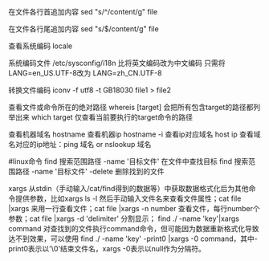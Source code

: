 在文件各行首追加内容
sed "s/^/content/g" file

在文件各行尾追加内容
sed "s/$/content/g" file


查看系统编码
locale

系统编码文件
/etc/sysconfig/i18n
比将英文编码改为中文编码 只需将LANG=en_US.UTF-8改为 LANG=zh_CN.UTF-8

转换文件编码
iconv -f utf8  -t GB18030  file1 > file2

查看文件或命令所在的绝对路径
whereis [target] 会把所有包含target的路径都列举出来
which target 	仅查看当前要执行的target命令的路径


查看机器域名 hostname
查看机器ip hostname -i
查看ip对应域名   host ip
查看域名对应的ip地址：ping 域名      or    nslookup 域名

#linux命令
find 搜索范围路径 -name '目标文件'  在文件中查找目标
find 搜索范围路径 -name '目标文件' -delete 删除找到的文件


xargs 从stdin（手动输入/cat/find得到的数据等）中获取数据格式化后为其他命令提供参数，比如xargs ls -l 然后手动输入文件名来查看文件属性；cat file |xargs 来用一行查看文件；cat file |xargs -n number 查看文件，每行number个参数；cat file |xargs -d 'delimiter' 分割显示；
find ./ -name  'key'|xargs command 对查找到的文件执行command命令，但可能因为数据重新格式化导致达不到效果，可以使用 find ./ -name 'key' -print0 |xargs -0 command，其中-print0表示以'\0'结束文件名，xargs -0表示以null作为分隔符。
